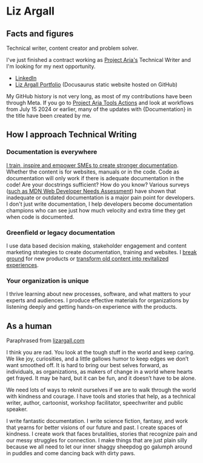 # Liz Argall

## Facts and figures
Technical writer, content creator and problem solver.

I've just finished a contract working as [Project Aria's](https://www.projectaria.com/) Technical Writer and I'm looking for my next opportunity. 
* [LinkedIn](https://www.linkedin.com/in/lizargall/)
* [Liz Argall Portfolio](https://lizargall.github.io/docs/intro) (Docusaurus static website hosted on GitHub)

My GitHub history is not very long, as most of my contributions have been through Meta. If you go to [Project Aria Tools Actions](https://github.com/facebookresearch/projectaria_tools/actions?page=6) and look at workflows from July 15 2024 or earlier, many of the updates with {Documentation} in the title have been created by me.

## How I approach Technical Writing
### Documentation is everywhere
[I train, inspire and empower SMEs to create stronger documentation](aria_docs/aria_docs.mdx). Whether the content is for websites, manuals or in the code. Code as documentation will only work if there is adequate documentation in the code! Are your docstrings sufficient? How do you know? Various surveys ([such as MDN Web Developer Needs Assessment](https://hacks.mozilla.org/2020/12/2020-mdn-web-developer-needs-assessment-now-available/)) have shown that inadequate or outdated documentation is a major pain point for developers. I don't just write documentation, I help developers become documentation champions who can see just how much velocity and extra time they get when code is documented.

### Greenfield or legacy documentation
I use data based decision making, stakeholder engagement and content marketing strategies to create documentation, training and websites. I [break ground](adt/adt.mdx) for new products or [transform old content into revitalized experiences](enmasse.mdx).

### Your organization is unique
I thrive learning about new processes, software, and what matters to your experts and audiences. I produce effective materials for organizations by listening deeply and getting hands-on experience with the products.


## As a human
Paraphrased from [lizargall.com](https://lizargall.com)

I think you are rad. You look at the tough stuff in the world and keep caring. We like joy, curiosities, and a little gallows humor to keep edges we don’t want smoothed off. It is hard to bring our best selves forward, as individuals, as organizations, as makers of change in a world where hearts get frayed. It may be hard, but it can be fun, and it doesn’t have to be alone.

We need lots of ways to reknit ourselves if we are to walk through the world with kindness and courage. I have tools and stories that help, as a technical writer, author, cartoonist, workshop facilitator, speechwriter and public speaker.

I write fantastic documentation. I write science fiction, fantasy, and work that yearns for better visions of our future and past. I create spaces of kindness. I create work that faces brutalities, stories that recognize pain and our messy struggles for connection. I make things that are just plain silly because we all need to let our inner shaggy sheepdog go galumph around in puddles and come dancing back with dirty paws.
